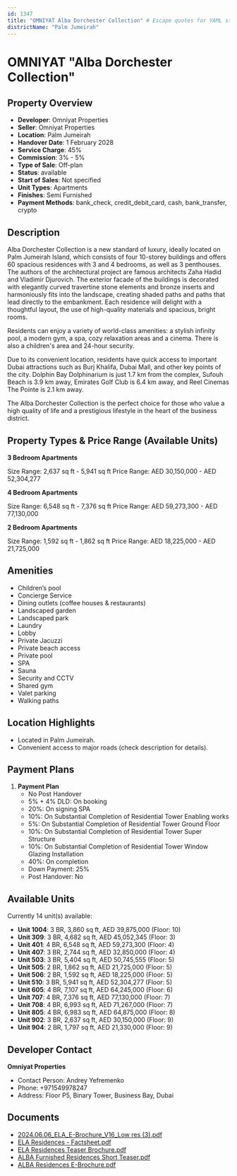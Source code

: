 ```yaml
---
id: 1347
title: "OMNIYAT Alba Dorchester Collection" # Escape quotes for YAML string
districtName: "Palm Jumeirah"
---
```


# OMNIYAT "Alba Dorchester Collection"

## Property Overview
- **Developer**: Omniyat Properties
- **Seller**: Omniyat Properties
- **Location**: Palm Jumeirah
- **Handover Date**: 1 February 2028
- **Service Charge**: 45%
- **Commission**: 3% - 5%
- **Type of Sale**: Off-plan
- **Status**: available
- **Start of Sales**: Not specified
- **Unit Types**: Apartments
- **Finishes**: Semi Furnished
- **Payment Methods**: bank_check, credit_debit_card, cash, bank_transfer, crypto

## Description
Alba Dorchester Collection is a new standard of luxury, ideally located on Palm Jumeirah Island, which consists of four 10-storey buildings and offers 60 spacious residences with 3 and 4 bedrooms, as well as 3 penthouses. The authors of the architectural project are famous architects Zaha Hadid and Vladimir Djurovich. The exterior facade of the buildings is decorated with elegantly curved travertine stone elements and bronze inserts and harmoniously fits into the landscape, creating shaded paths and paths that lead directly to the embankment. Each residence will delight with a thoughtful layout, the use of high-quality materials and spacious, bright rooms.

Residents can enjoy a variety of world-class amenities: a stylish infinity pool, a modern gym, a spa, cozy relaxation areas and a cinema. There is also a children's area and 24-hour security. 

Due to its convenient location, residents have quick access to important Dubai attractions such as Burj Khalifa, Dubai Mall, and other key points of the city. Dolphin Bay Dolphinarium is just 1.7 km from the complex, Sufouh Beach is 3.9 km away, Emirates Golf Club is 6.4 km away, and Reel Cinemas The Pointe is 2.1 km away.

The Alba Dorchester Collection is the perfect choice for those who value a high quality of life and a prestigious lifestyle in the heart of the business district.

## Property Types & Price Range (Available Units)
**3 Bedroom Apartments**

Size Range: 2,637 sq ft - 5,941 sq ft
Price Range: AED 30,150,000 - AED 52,304,277

**4 Bedroom Apartments**

Size Range: 6,548 sq ft - 7,376 sq ft
Price Range: AED 59,273,300 - AED 77,130,000

**2 Bedroom Apartments**

Size Range: 1,592 sq ft - 1,862 sq ft
Price Range: AED 18,225,000 - AED 21,725,000

## Amenities
- Children’s pool
- Concierge Service
- Dining outlets  (coffee houses & restaurants)
- Landscaped garden
- Landscaped park
- Laundry
- Lobby
- Private Jacuzzi
- Private beach access
- Private pool
- SPA
- Sauna
- Security and CCTV
- Shared gym
- Valet parking
- Walking paths

## Location Highlights
- Located in Palm Jumeirah.
- Convenient access to major roads (check description for details).

## Payment Plans
1. **Payment Plan**
   - No Post Handover
   - 5% + 4% DLD: On booking
   - 20%: On signing SPA
   - 10%: On Substantial Completion of Residential Tower Enabling works
   - 5%: On Substantial Completion of Residential Tower Ground Floor
   - 10%: On Substantial Completion of Residential Tower Super Structure
   - 10%: On Substantial Completion of Residential Tower Window Glazing Installation
   - 40%: On completion
   - Down Payment: 25%
   - Post Handover: No

## Available Units
Currently 14 unit(s) available:
- **Unit 1004**: 3 BR, 3,860 sq ft, AED 39,875,000 (Floor: 10)
- **Unit 309**: 3 BR, 4,682 sq ft, AED 45,052,345 (Floor: 3)
- **Unit 401**: 4 BR, 6,548 sq ft, AED 59,273,300 (Floor: 4)
- **Unit 407**: 3 BR, 2,744 sq ft, AED 32,850,000 (Floor: 4)
- **Unit 503**: 3 BR, 5,404 sq ft, AED 50,745,555 (Floor: 5)
- **Unit 505**: 2 BR, 1,862 sq ft, AED 21,725,000 (Floor: 5)
- **Unit 506**: 2 BR, 1,592 sq ft, AED 18,225,000 (Floor: 5)
- **Unit 510**: 3 BR, 5,941 sq ft, AED 52,304,277 (Floor: 5)
- **Unit 605**: 4 BR, 7,107 sq ft, AED 64,245,000 (Floor: 6)
- **Unit 707**: 4 BR, 7,376 sq ft, AED 77,130,000 (Floor: 7)
- **Unit 708**: 4 BR, 6,993 sq ft, AED 71,267,000 (Floor: 7)
- **Unit 805**: 4 BR, 6,983 sq ft, AED 64,875,000 (Floor: 8)
- **Unit 902**: 3 BR, 2,637 sq ft, AED 30,150,000 (Floor: 9)
- **Unit 904**: 2 BR, 1,797 sq ft, AED 21,330,000 (Floor: 9)

## Developer Contact
**Omniyat Properties**
- Contact Person: Andrey Yefremenko
- Phone: +971549978247
- Address: Floor P5, Binary Tower, Business Bay, Dubai

## Documents
- [2024.06.06_ELA_E-Brochure_V16_Low res (3).pdf](https://cdn.geniemap.net/2024/06/25/PpvGN7ApuVivt3F4ITCPBTeoEvcgP5ZDw78TDu8T.pdf)
- [ELA Residences - Factsheet.pdf](https://cdn.geniemap.net/2024/06/25/Ynd2JlsYb15rgIaqIlr6Ic381Z9mHUmIKASK1eQM.pdf)
- [ELA Residences Teaser Brochure.pdf](https://cdn.geniemap.net/2024/06/25/K3uyQCSbd7jopmsVutxpmD8SucNFB1nszxtmQAvx.pdf)
- [ALBA Furnished Residences Short Teaser.pdf](https://cdn.geniemap.net/2024/09/28/TYFFzDdF61rIAT66Q6j98ZdijrmKLFZj3j4orwr4.pdf)
- [ALBA Residences E-Brochure.pdf](https://cdn.geniemap.net/2024/09/28/feG7ifq8c6GRzFo9rXY2Duz49Z6nzQYRMsAxBsGf.pdf)
